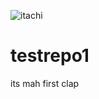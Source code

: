 ![itachi](https://user-images.githubusercontent.com/87235606/133028617-ac43c41b-48ab-4f99-8e6d-c92f01111285.png)
# testrepo1
its mah first clap
